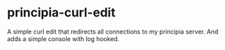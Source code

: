 # principia-curl-edit
 A simple curl edit that redirects all connections to my principia server. And adds a simple console with log hooked. 
